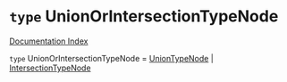 # `type` UnionOrIntersectionTypeNode

[Documentation Index](../README.md)

`type` UnionOrIntersectionTypeNode = [UnionTypeNode](../interface.UnionTypeNode/README.md) | [IntersectionTypeNode](../interface.IntersectionTypeNode/README.md)